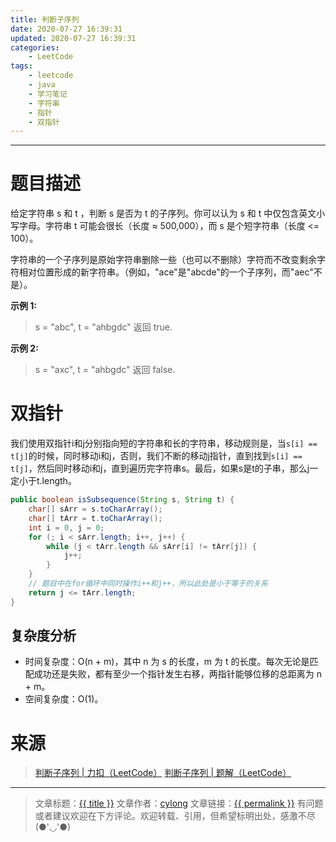 ```yaml
---
title: 判断子序列
date: 2020-07-27 16:39:31
updated: 2020-07-27 16:39:31
categories:
    - LeetCode
tags:
    - leetcode
    - java
    - 学习笔记
    - 字符串
    - 指针
    - 双指针
---
```

---

# 题目描述

给定字符串 s 和 t ，判断 s 是否为 t 的子序列。你可以认为 s 和 t 中仅包含英文小写字母。字符串 t 可能会很长（长度 ≈ 500,000），而 s 是个短字符串（长度 <= 100）。

字符串的一个子序列是原始字符串删除一些（也可以不删除）字符而不改变剩余字符相对位置形成的新字符串。（例如，"ace"是"abcde"的一个子序列，而"aec"不是）。

**示例 1:**
> s = "abc", t = "ahbgdc"
> 返回 true.

**示例 2:**
> s = "axc", t = "ahbgdc"
> 返回 false.

<!-- more -->

# 双指针

我们使用双指针i和j分别指向短的字符串和长的字符串，移动规则是，当`s[i] == t[j]`的时候，同时移动i和j，否则，我们不断的移动j指针，直到找到`s[i] == t[j]`，然后同时移动i和j，直到遍历完字符串s。最后，如果s是t的子串，那么j一定小于t.length。

```java
public boolean isSubsequence(String s, String t) {
    char[] sArr = s.toCharArray();
    char[] tArr = t.toCharArray();
    int i = 0, j = 0;
    for (; i < sArr.length; i++, j++) {
        while (j < tArr.length && sArr[i] != tArr[j]) {
            j++;
        }
    }
    // 题目中在for循环中同时操作i++和j++，所以此处是小于等于的关系
    return j <= tArr.length;
}
```

## 复杂度分析

* 时间复杂度：O(n + m)，其中 n 为 s 的长度，m 为 t 的长度。每次无论是匹配成功还是失败，都有至少一个指针发生右移，两指针能够位移的总距离为 n + m。
* 空间复杂度：O(1)。

# 来源
> [判断子序列 | 力扣（LeetCode）][1]
> [判断子序列 | 题解（LeetCode）][2]

---

> 文章标题：<a href='{{ permalink }}' title='{{ title }}' >{{ title }}</a>
> 文章作者：[cylong](http://www.cylong.com/about/ "cylong")
> 文章链接：<a href='{{ permalink }}' title='{{ title }}' >{{ permalink }}</a>
> 有问题或者建议欢迎在下方评论。欢迎转载、引用，但希望标明出处，感激不尽(●'◡'●)

[1]: https://leetcode-cn.com/problems/is-subsequence/ "判断子序列 | 力扣（LeetCode）"
[2]: https://leetcode-cn.com/problems/is-subsequence/solution/pan-duan-zi-xu-lie-by-leetcode-solution/ "判断子序列 | 题解（LeetCode）"

